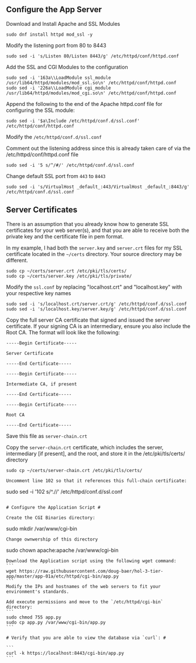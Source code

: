 ## Configure the App Server ##

Download and Install Apache and SSL Modules

```
sudo dnf install httpd mod_ssl -y
```

Modify the listening port from 80 to 8443
```
sudo sed -i 's/Listen 80/Listen 8443/g' /etc/httpd/conf/httpd.conf
```

Add the SSL and CGI Modules to the configuration
```
sudo sed -i '163a\\LoadModule ssl_module /usr/lib64/httpd/modules/mod_ssl.so\n' /etc/httpd/conf/httpd.conf
sudo sed -i '226a\\LoadModule cgi_module /usr/lib64/httpd/modules/mod_cgi.so\n' /etc/httpd/conf/httpd.conf
```

Append the following to the end of the Apache httpd.conf file for configuring the SSL module:
```
sudo sed -i '$a\Include /etc/httpd/conf.d/ssl.conf' /etc/httpd/conf/httpd.conf
```

Modify the `/etc/httpd/conf.d/ssl.conf` 

Comment out the listening address since this is already taken care of via the /etc/httpd/conf/httpd.conf file
```
sudo sed -i '5 s/^/#/' /etc/httpd/conf.d/ssl.conf
```

Change default SSL port from `443` to `8443`
```
sudo sed -i 's/VirtualHost _default_:443/VirtualHost _default_:8443/g' /etc/httpd/conf.d/ssl.conf
```

## Server Certificates ##
 
There is an assumption that you already know how to generate SSL certificates for your web server(s), and that you are able to receive both the private key and the certificate file in pem format.

In my example, I had both the `server.key` and `server.crt` files for my SSL certificate located in the `~/certs` directory. Your source directory may be different.
```
sudo cp ~/certs/server.crt /etc/pki/tls/certs/
sudo cp ~/certs/server.key /etc/pki/tls/private/
```
Modify the `ssl.conf` by replacing "localhost.crt" and "localhost.key" with your respective key names
```
sudo sed -i 's/localhost.crt/server.crt/g' /etc/httpd/conf.d/ssl.conf
sudo sed -i 's/localhost.key/server.key/g' /etc/httpd/conf.d/ssl.conf
```

Copy the full server CA certificate that signed and issued the server certificate. If your signing CA is an intermediary, ensure you also include the Root CA. The format will look like the following:

```
-----Begin Certificate-----

Server Certificate

-----End Certificate-----

-----Begin Certificate-----

Intermediate CA, if present

-----End Certificate-----

-----Begin Certificate-----

Root CA

-----End Certificate-----
```

Save this file as `server-chain.crt`

Copy the `server-chain.crt` certificate, which includes the server, intermediary [if present], and the root, and store it in the /etc/pki/tls/certs/ directory
```
sudo cp ~/certs/server-chain.crt /etc/pki/tls/certs/
```
```
Uncomment line 102 so that it references this full-chain certificate:
```
sudo sed -i '102 s/^.//' /etc/httpd/conf.d/ssl.conf
```

# Configure the Application Script #

Create the CGI Binaries directory:
```
sudo mkdir /var/www/cgi-bin
```
Change ownwership of this directory
```
sudo chown apache:apache /var/www/cgi-bin
````
Download the Application script using the following wget command:
```
wget https://raw.githubusercontent.com/doug-baer/hol-3-tier-app/master/app-01a/etc/httpd/cgi-bin/app.py
```
Modify the IPs and hostnames of the web servers to fit your environment's standards.

Add execute permissions and move to the `/etc/httpd/cgi-bin` directory:
```
sudo chmod 755 app.py
sudo cp app.py /var/www/cgi-bin/app.py
```

# Verify that you are able to view the database via `curl`: #

```
curl -k https://localhost:8443/cgi-bin/app.py
```
